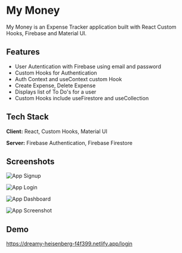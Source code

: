 # My Money

My Money is an Expense Tracker application built with React Custom Hooks, Firebase and Material UI.

## Features

- User Autentication with Firebase using email and password
- Custom Hooks for Authentication
- Auth Context and useContext custom Hook
- Create Expense, Delete Expense
- Displays list of To Do's for a user
- Custom Hooks include useFirestore and useCollection

## Tech Stack

**Client:** React, Custom Hooks, Material UI 

**Server:** Firebase Authentication, Firebase Firestore

## Screenshots

![App Signup](https://krisoncode.s3.amazonaws.com/project-assets/signup.png)

![App Login](https://krisoncode.s3.amazonaws.com/project-assets/login.png)

![App Dashboard](https://krisoncode.s3.amazonaws.com/project-assets/dashboard.png)

![App Screenshot]()

## Demo

https://dreamy-heisenberg-f4f399.netlify.app/login
